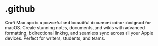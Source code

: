 # .github
Craft Mac app is a powerful and beautiful document editor designed for macOS. Create stunning notes, documents, and wikis with advanced formatting, bidirectional linking, and seamless sync across all your Apple devices. Perfect for writers, students, and teams.
